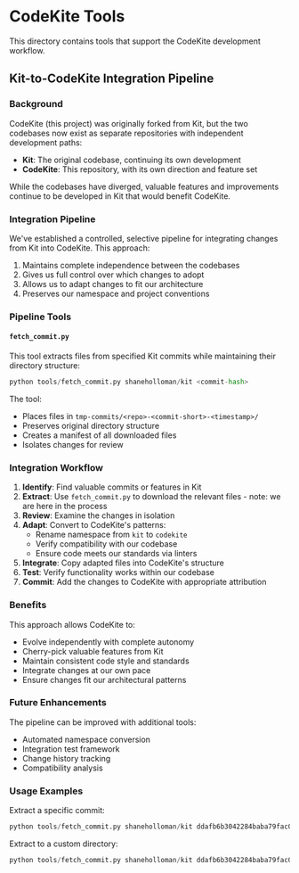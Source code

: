 # CodeKite Tools

This directory contains tools that support the CodeKite development workflow.

## Kit-to-CodeKite Integration Pipeline

### Background

CodeKite (this project) was originally forked from Kit, but the two codebases now exist as separate repositories with independent development paths:

- **Kit**: The original codebase, continuing its own development
- **CodeKite**: This repository, with its own direction and feature set

While the codebases have diverged, valuable features and improvements continue to be developed in Kit that would benefit CodeKite.

### Integration Pipeline

We've established a controlled, selective pipeline for integrating changes from Kit into CodeKite. This approach:

1. Maintains complete independence between the codebases
2. Gives us full control over which changes to adopt
3. Allows us to adapt changes to fit our architecture
4. Preserves our namespace and project conventions

### Pipeline Tools

#### `fetch_commit.py`

This tool extracts files from specified Kit commits while maintaining their directory structure:

```python
python tools/fetch_commit.py shaneholloman/kit <commit-hash>
```

The tool:

- Places files in `tmp-commits/<repo>-<commit-short>-<timestamp>/`
- Preserves original directory structure
- Creates a manifest of all downloaded files
- Isolates changes for review

### Integration Workflow

1. **Identify**: Find valuable commits or features in Kit
2. **Extract**: Use `fetch_commit.py` to download the relevant files - note: we are here in the process
3. **Review**: Examine the changes in isolation
4. **Adapt**: Convert to CodeKite's patterns:
   - Rename namespace from `kit` to `codekite`
   - Verify compatibility with our codebase
   - Ensure code meets our standards via linters
5. **Integrate**: Copy adapted files into CodeKite's structure
6. **Test**: Verify functionality works within our codebase
7. **Commit**: Add the changes to CodeKite with appropriate attribution

### Benefits

This approach allows CodeKite to:

- Evolve independently with complete autonomy
- Cherry-pick valuable features from Kit
- Maintain consistent code style and standards
- Integrate changes at our own pace
- Ensure changes fit our architectural patterns

### Future Enhancements

The pipeline can be improved with additional tools:

- Automated namespace conversion
- Integration test framework
- Change history tracking
- Compatibility analysis

### Usage Examples

Extract a specific commit:

```python
python tools/fetch_commit.py shaneholloman/kit ddafb6b3042284baba79fac0a370d91ede43f52d
```

Extract to a custom directory:

```python
python tools/fetch_commit.py shaneholloman/kit ddafb6b3042284baba79fac0a370d91ede43f52d --output-dir custom-dir
```
